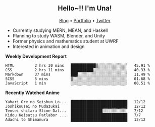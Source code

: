 <h2 align="center">
  Hello~!! I'm Una!
</h2>

<p align="center">
  <a href="https://anarchy.website/">Blog</a> &bull;
  <a href="https://una-ada.github.io/">Portfolio</a> &bull;
  <a href="https://twitter.com/unaxiii">Twitter</a>
</p>

- Currently studying MERN, MEAN, and Haskell
- Planning to study WASM, Blender, and Unity
- Former physics and mathematics student at UWRF
- Interested in animation and design

**Weekly Development Report**

<!--START_SECTION:waka-->
```text
HTML         2 hrs 30 mins   ███████████▒░░░░░░░░░░░░░   45.91 % 
CSS          2 hrs 11 mins   ██████████░░░░░░░░░░░░░░░   40.33 % 
Markdown     37 mins         ███░░░░░░░░░░░░░░░░░░░░░░   11.49 % 
SCSS         5 mins          ▒░░░░░░░░░░░░░░░░░░░░░░░░   01.68 % 
JavaScript   1 min           ░░░░░░░░░░░░░░░░░░░░░░░░░   00.51 % 
```
<!--END_SECTION:waka-->

**Recently Watched Anime**

<!-- RECENT-ANIME:START -->

    Yahari Ore no Seishun Lo...  █████████████████████████   12/12
    Joshikousei no Mudazukai     █████████████████████████   12/12
    Tensei shitara Slime Dat...  ██████████████░░░░░░░░░░░   7/12
    Kidou Keisatsu Patlabor ...  █████████████████████████   7/7
    Adachi to Shimamura          █████████████████████████   12/12
<!-- RECENT-ANIME:END -->
